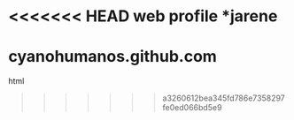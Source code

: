 <<<<<<< HEAD
web profile *jarene
=======
cyanohumanos.github.com
=======================
html
>>>>>>> a3260612bea345fd786e7358297fe0ed066bd5e9

